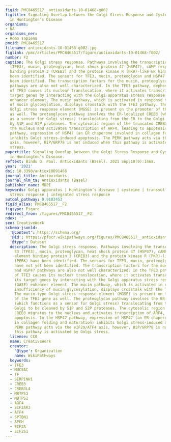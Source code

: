 ```yaml
---
figid: PMC8465517__antioxidants-10-01468-g002
figtitle: Signaling Overlap between the Golgi Stress Response and Cysteine Metabolism
  in Huntington’s Disease
organisms:
- NA
organisms_ner:
- Homo sapiens
pmcid: PMC8465517
filename: antioxidants-10-01468-g002.jpg
figlink: /pmc/articles/PMC8465517/figure/antioxidants-10-01468-f002/
number: F2
caption: The Golgi stress response. Pathways involving the transcription factor E3
  (TFE3), mucin, proteoglycan, heat shock protein 47 (HSP47), cAMP responsive element
  binding protein 3 (CREB3) and the protein kinase R (PKR)-like ER kinase (PERK) have
  been identified. The sensors for TFE3, mucin, proteoglycan and HSP47 have not yet
  been identified. The transcription factors for the mucin, proteoglycan and HSP47
  pathways are also not well characterized. In the TFE3 pathway, dephosphorylation
  of TFE3 causes its nuclear translocation, where it activates transcription of its
  target genes by interacting with the Golgi apparatus stress response element (GASE)
  enhancer element. The mucin pathway, which is activated in response to insufficiency
  of mucin glycosylation, displays crosstalk with the TFE3 pathway. The mucin-type
  Golgi stress response element (MGSE) is present on the promoter of the TFE3 gene
  as well. The proteoglycan pathway involves the ER-localized CREB3 (which functions
  as a sensor for Golgi stress) translocating from the ER to the Golgi to be cleaved
  by S1P and S2P proteases. The cytosolic region of the truncated CREB3 migrates to
  the nucleus and activates transcription of ARF4, leading to apoptosis. In the HSP47
  pathway, expression of HSP47 (an ER chaperone involved in collagen folding and maturation)
  inhibits Golgi stress-induced apoptosis. The PERK pathway acts via the eIF2α/ATF4
  axis, however, BiP/GRP78 is not induced when this pathway is activated by Golgi
  stress.
papertitle: Signaling Overlap between the Golgi Stress Response and Cysteine Metabolism
  in Huntington’s Disease.
reftext: Bindu D. Paul. Antioxidants (Basel). 2021 Sep;10(9):1468.
year: '2021'
doi: 10.3390/antiox10091468
journal_title: Antioxidants
journal_nlm_ta: Antioxidants (Basel)
publisher_name: MDPI
keywords: Golgi apparatus | Huntington’s disease | cysteine | transsulfuration | Golgi
  stress response | integrated stress response
automl_pathway: 0.9103453
figid_alias: PMC8465517__F2
figtype: Figure
redirect_from: /figures/PMC8465517__F2
ndex: ''
seo: CreativeWork
schema-jsonld:
  '@context': https://schema.org/
  '@id': https://pfocr.wikipathways.org/figures/PMC8465517__antioxidants-10-01468-g002.html
  '@type': Dataset
  description: The Golgi stress response. Pathways involving the transcription factor
    E3 (TFE3), mucin, proteoglycan, heat shock protein 47 (HSP47), cAMP responsive
    element binding protein 3 (CREB3) and the protein kinase R (PKR)-like ER kinase
    (PERK) have been identified. The sensors for TFE3, mucin, proteoglycan and HSP47
    have not yet been identified. The transcription factors for the mucin, proteoglycan
    and HSP47 pathways are also not well characterized. In the TFE3 pathway, dephosphorylation
    of TFE3 causes its nuclear translocation, where it activates transcription of
    its target genes by interacting with the Golgi apparatus stress response element
    (GASE) enhancer element. The mucin pathway, which is activated in response to
    insufficiency of mucin glycosylation, displays crosstalk with the TFE3 pathway.
    The mucin-type Golgi stress response element (MGSE) is present on the promoter
    of the TFE3 gene as well. The proteoglycan pathway involves the ER-localized CREB3
    (which functions as a sensor for Golgi stress) translocating from the ER to the
    Golgi to be cleaved by S1P and S2P proteases. The cytosolic region of the truncated
    CREB3 migrates to the nucleus and activates transcription of ARF4, leading to
    apoptosis. In the HSP47 pathway, expression of HSP47 (an ER chaperone involved
    in collagen folding and maturation) inhibits Golgi stress-induced apoptosis. The
    PERK pathway acts via the eIF2α/ATF4 axis, however, BiP/GRP78 is not induced when
    this pathway is activated by Golgi stress.
  license: CC0
  name: CreativeWork
  creator:
    '@type': Organization
    name: WikiPathways
  keywords:
  - TFE3
  - MUC5AC
  - TF
  - SERPINH1
  - CREB3
  - CREB3L4
  - MBTPS1
  - MBTPS2
  - ARF4
  - EIF2AK3
  - ATF4
  - SPTBN1
  - APEH
  - EIF2A
  - EIF2S1
---
```

